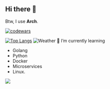 ## Hi there 👋

Btw, I use **Arch**.

[![codewars](https://www.codewars.com/users/grigoriy_st/badges/large)](https://www.codewars.com/users/grigoriy_st) 

[![Top Langs](https://github-readme-stats.vercel.app/api/top-langs/?username=grigoriy-st&layout=compact&theme=highcontrast&card_width=500&langs_count=9)](https://github.com/anuraghazra/github-readme-stats)
![Weather](https://weather-icon.vercel.app/api/openweathermap?location=Омск&animation=spin)
🌱 I’m currently learning 
- Golang
- Python
- Docker
- Microservices
- Linux.

![](https://komarev.com/ghpvc/?username=grigoriy-ste&color=blue)


<!--
**grigoriy-st/grigoriy-st** is a ✨ _special_ ✨ repository because its `README.md` (this file) appears on your GitHub profile.

Here are some ideas to get you started:

- 🔭 I’m currently working on ...
- 🌱 I’m currently learning ...
- 👯 I’m looking to collaborate on ...
- 🤔 I’m looking for help with ...
- 💬 Ask me about ...
- 📫 How to reach me: ...
- 😄 Pronouns: ...
- ⚡ Fun fact: ...
-->
